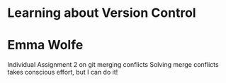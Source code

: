 # Learning about Version Control
# Emma Wolfe 
Individual Assignment 2 on git merging conflicts 
Solving merge conflicts takes conscious effort, but I can do it!
